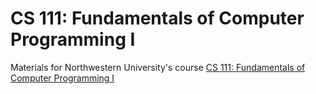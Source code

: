 # CS 111: Fundamentals of Computer Programming I

Materials for Northwestern University's course [CS 111: Fundamentals of Computer Programming I](https://www.mccormick.northwestern.edu/computer-science/academics/courses/descriptions/111.html)
